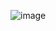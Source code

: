 ![image](https://github.com/Gagan3825/To-Do-App/assets/84625527/f22b1bd0-7253-4674-8c52-93a056f14c81)

